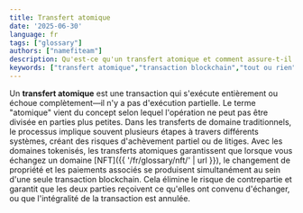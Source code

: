```yaml
---
title: Transfert atomique
date: '2025-06-30'
language: fr
tags: ["glossary"]
authors: ["namefiteam"]
description: Qu'est-ce qu'un transfert atomique et comment assure-t-il la sécurité des transactions de domaine ?
keywords: ["transfert atomique","transaction blockchain","tout ou rien","échange sécurisé","contrat intelligent"]
---
```


Un **transfert atomique** est une transaction qui s'exécute entièrement ou échoue complètement—il n'y a pas d'exécution partielle. Le terme "atomique" vient du concept selon lequel l'opération ne peut pas être divisée en parties plus petites. Dans les transferts de domaine traditionnels, le processus implique souvent plusieurs étapes à travers différents systèmes, créant des risques d'achèvement partiel ou de litiges. Avec les domaines tokenisés, les transferts atomiques garantissent que lorsque vous échangez un domaine [NFT]({{ '/fr/glossary/nft/' | url }}), le changement de propriété et les paiements associés se produisent simultanément au sein d'une seule transaction blockchain. Cela élimine le risque de contrepartie et garantit que les deux parties reçoivent ce qu'elles ont convenu d'échanger, ou que l'intégralité de la transaction est annulée.